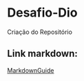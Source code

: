 # Desafio-Dio
Criação do Repositório

## Link markdown:
[MarkdownGuide](https://www.markdownguide.org/basic-syntax/)
